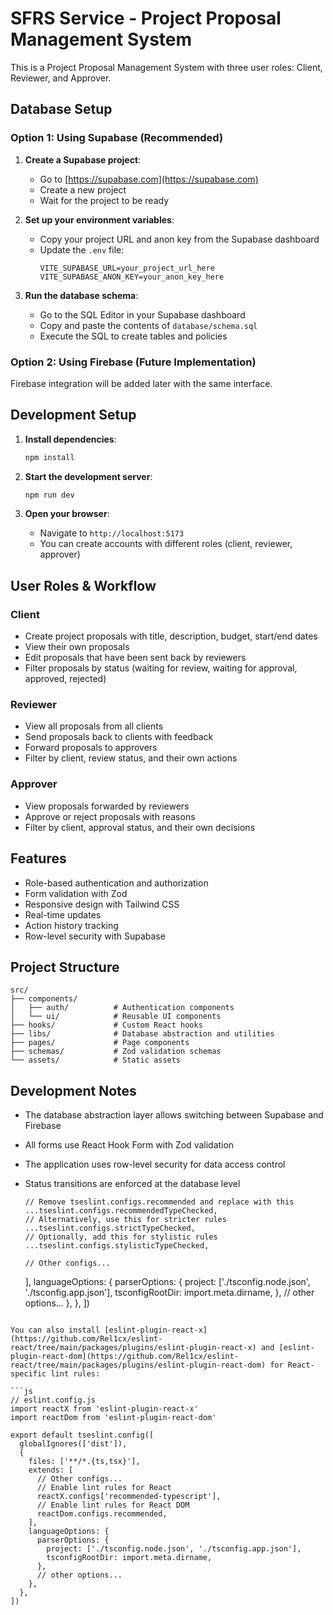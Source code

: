 # SFRS Service - Project Proposal Management System

This is a Project Proposal Management System with three user roles: Client, Reviewer, and Approver.

## Database Setup

### Option 1: Using Supabase (Recommended)

1. **Create a Supabase project**:
   - Go to [https://supabase.com](https://supabase.com)
   - Create a new project
   - Wait for the project to be ready

2. **Set up your environment variables**:
   - Copy your project URL and anon key from the Supabase dashboard
   - Update the `.env` file:
     ```env
     VITE_SUPABASE_URL=your_project_url_here
     VITE_SUPABASE_ANON_KEY=your_anon_key_here
     ```

3. **Run the database schema**:
   - Go to the SQL Editor in your Supabase dashboard
   - Copy and paste the contents of `database/schema.sql`
   - Execute the SQL to create tables and policies

### Option 2: Using Firebase (Future Implementation)

Firebase integration will be added later with the same interface.

## Development Setup

1. **Install dependencies**:
   ```bash
   npm install
   ```

2. **Start the development server**:
   ```bash
   npm run dev
   ```

3. **Open your browser**:
   - Navigate to `http://localhost:5173`
   - You can create accounts with different roles (client, reviewer, approver)

## User Roles & Workflow

### Client
- Create project proposals with title, description, budget, start/end dates
- View their own proposals
- Edit proposals that have been sent back by reviewers
- Filter proposals by status (waiting for review, waiting for approval, approved, rejected)

### Reviewer
- View all proposals from all clients
- Send proposals back to clients with feedback
- Forward proposals to approvers
- Filter by client, review status, and their own actions

### Approver
- View proposals forwarded by reviewers
- Approve or reject proposals with reasons
- Filter by client, approval status, and their own decisions

## Features

- Role-based authentication and authorization
- Form validation with Zod
- Responsive design with Tailwind CSS
- Real-time updates
- Action history tracking
- Row-level security with Supabase

## Project Structure

```
src/
├── components/
│   ├── auth/          # Authentication components
│   └── ui/            # Reusable UI components
├── hooks/             # Custom React hooks
├── libs/              # Database abstraction and utilities
├── pages/             # Page components
├── schemas/           # Zod validation schemas
└── assets/            # Static assets
```

## Development Notes

- The database abstraction layer allows switching between Supabase and Firebase
- All forms use React Hook Form with Zod validation
- The application uses row-level security for data access control
- Status transitions are enforced at the database level

      // Remove tseslint.configs.recommended and replace with this
      ...tseslint.configs.recommendedTypeChecked,
      // Alternatively, use this for stricter rules
      ...tseslint.configs.strictTypeChecked,
      // Optionally, add this for stylistic rules
      ...tseslint.configs.stylisticTypeChecked,

      // Other configs...
    ],
    languageOptions: {
      parserOptions: {
        project: ['./tsconfig.node.json', './tsconfig.app.json'],
        tsconfigRootDir: import.meta.dirname,
      },
      // other options...
    },
  },
])
```

You can also install [eslint-plugin-react-x](https://github.com/Rel1cx/eslint-react/tree/main/packages/plugins/eslint-plugin-react-x) and [eslint-plugin-react-dom](https://github.com/Rel1cx/eslint-react/tree/main/packages/plugins/eslint-plugin-react-dom) for React-specific lint rules:

```js
// eslint.config.js
import reactX from 'eslint-plugin-react-x'
import reactDom from 'eslint-plugin-react-dom'

export default tseslint.config([
  globalIgnores(['dist']),
  {
    files: ['**/*.{ts,tsx}'],
    extends: [
      // Other configs...
      // Enable lint rules for React
      reactX.configs['recommended-typescript'],
      // Enable lint rules for React DOM
      reactDom.configs.recommended,
    ],
    languageOptions: {
      parserOptions: {
        project: ['./tsconfig.node.json', './tsconfig.app.json'],
        tsconfigRootDir: import.meta.dirname,
      },
      // other options...
    },
  },
])
```
